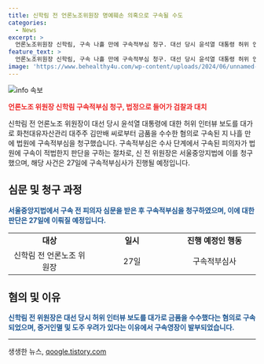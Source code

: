 ```yaml
---
title: 신학림 전 언론노조위원장 명예훼손 의혹으로 구속될 수도
categories:
  - News
excerpt: >
  언론노조위원장 신학림, 구속 나흘 만에 구속적부심 청구. 대선 당시 윤석열 대통령 허위 인터뷰 보도 혐의. 서울중앙지법에 구속적부심 청구, 검찰은 그를 석방해야 할지 판단. 명예훼손 등 혐의로 영장 발부, 취지의 허위 인터뷰로 윤 대통령 명예 훼손 의심. 뉴스타파 보도, 검찰은 선거 개입 의심. 인터뷰 후 책값 명목으로 1억6500만원 수수 혐의. (150자)
feature_text: >
  언론노조위원장 신학림, 구속 나흘 만에 구속적부심 청구. 대선 당시 윤석열 대통령 허위 인터뷰 보도 혐의. 서울중앙지법에 구속적부심 청구, 검찰은 그를 석방해야 할지 판단. 명예훼손 등 혐의로 영장 발부, 취지의 허위 인터뷰로 윤 대통령 명예 훼손 의심. 뉴스타파 보도, 검찰은 선거 개입 의심. 인터뷰 후 책값 명목으로 1억6500만원 수수 혐의. (150자)
image: 'https://www.behealthy4u.com/wp-content/uploads/2024/06/unnamed-file.png'
---
```


<p><img src="https://www.behealthy4u.com/wp-content/uploads/2024/06/unnamed-file.png" alt="info 속보" /></p>

<p><b><span style="color: #ee2323;">언론노조 위원장 신학림 구속적부심 청구, 법정으로 들어가 검찰과 대치</span></b></p>

<p>신학림 전 언론노조 위원장이 대선 당시 윤석열 대통령에 대한 허위 인터뷰 보도를 대가로 화천대유자산관리 대주주 김만배 씨로부터 금품을 수수한 혐의로 구속된 지 나흘 만에 법원에 구속적부심을 청구했습니다. 구속적부심은 수사 단계에서 구속된 피의자가 법원에 구속이 적법한지 판단을 구하는 절차로, 신 전 위원장은 서울중앙지법에 이를 청구했으며, 해당 사건은 27일에 구속적부심사가 진행될 예정입니다.</p>

<p data-ke-size="size16"></p>

<h2 data-ke-size="size26">심문 및 청구 과정</h2>

<p><b><span style="color: #1a5490;">서울중앙지법에서 구속 전 피의자 심문을 받은 후 구속적부심을 청구하였으며, 이에 대한 판단은 27일에 이뤄질 예정입니다.</span></b></p>

<p data-ke-size="size16"></p>

<table>
  <colgroup>
    <col width="33%" />
    <col width="33%" />
    <col width="33%" />
  </colgroup>
  <tbody>
    <tr>
      <td style="text-align: center; height: 17px;"><b>대상</b></td>
      <td style="text-align: center; height: 17px;"><b>일시</b></td>
      <td style="text-align: center; height: 17px;"><b>진행 예정인 행동</b></td>
    </tr>
    <tr>
      <td style="text-align: center; height: 17px;">신학림 전 언론노조 위원장</td>
      <td style="text-align: center; height: 17px;">27일</td>
      <td style="text-align: center; height: 17px;">구속적부심사</td>
    </tr>
  </tbody>
</table>

<p data-ke-size="size16"></p>

<h2 data-ke-size="size26">혐의 및 이유</h2>

<p><b><span style="color: #1a5490;">신학림 전 위원장은 대선 당시 허위 인터뷰 보도를 대가로 금품을 수수했다는 혐의로 구속되었으며, 증거인멸 및 도주 우려가 있다는 이유에서 구속영장이 발부되었습니다.</span></b></p>

<p data-ke-size="size16"></p>

<hr>

<p data-ke-size="size16"></p>
생생한 뉴스, <a href="https://qoogle.tistory.com" rel="dofollow">qoogle.tistory.com</a>


